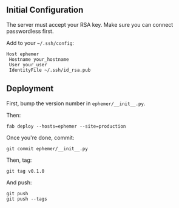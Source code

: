 ## Initial Configuration

The server must accept your RSA key. Make sure you can connect passwordless first.

Add to your `~/.ssh/config`:

    Host ephemer
     Hostname your_hostname
     User your_user
     IdentityFile ~/.ssh/id_rsa.pub


## Deployment

First, bump the version number in `ephemer/__init__.py`.

Then:

    fab deploy --hosts=ephemer --site=production
 
Once you're done, commit:

    git commit ephemer/__init__.py
 
Then, tag:

    git tag v0.1.0
 
And push:

    git push
    git push --tags

